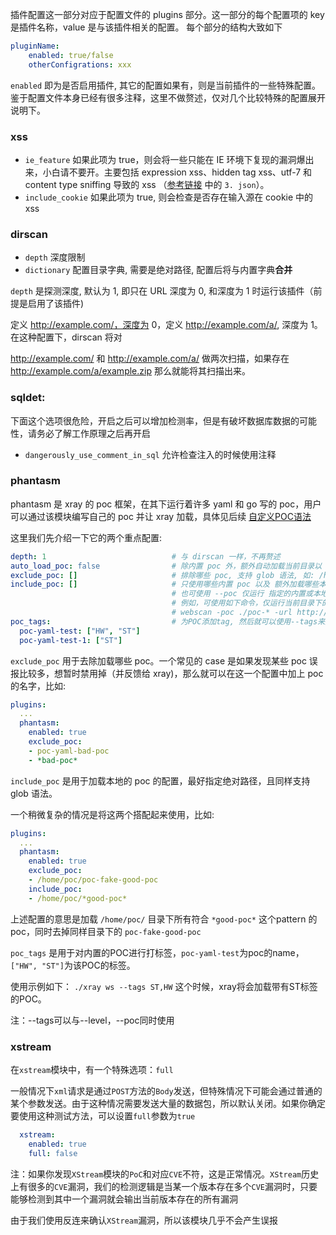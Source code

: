 插件配置这一部分对应于配置文件的 plugins 部分。这一部分的每个配置项的 key 是插件名称，value 是与该插件相关的配置。
每个部分的结构大致如下

```yaml
pluginName:
    enabled: true/false
    otherConfigrations: xxx
```

`enabled` 即为是否启用插件, 其它的配置如果有，则是当前插件的一些特殊配置。鉴于配置文件本身已经有很多注释，这里不做赘述，仅对几个比较特殊的配置展开说明下。

### xss

+ `ie_feature` 如果此项为 true，则会将一些只能在 IE 环境下复现的漏洞爆出来，小白请不要开。主要包括 expression xss、hidden tag xss、utf-7 和 content type sniffing 导致的 xss （[参考链接](https://mp.weixin.qq.com/s?__biz=MzI5MzY2MzM0Mw==&mid=2247484070&idx=1&sn=673e20a08d9ae6c3de60ca48110b920a) 中的 `3. json`）。
+ `include_cookie` 如果此项为 true, 则会检查是否存在输入源在 cookie 中的 xss

### dirscan
+ `depth` 深度限制
+ `dictionary` 配置目录字典, 需要是绝对路径, 配置后将与内置字典**合并**

`depth` 是探测深度, 默认为 1, 即只在 URL 深度为 0, 和深度为 1 时运行该插件（前提是启用了该插件)

定义 http://example.com/，深度为 0，定义 http://example.com/a/, 深度为 1。 在这种配置下，dirscan 将对 

http://example.com/ 和 http://example.com/a/ 做两次扫描，如果存在 http://example.com/a/example.zip 那么就能将其扫描出来。

### sqldet:

下面这个选项很危险，开启之后可以增加检测率，但是有破坏数据库数据的可能性，请务必了解工作原理之后再开启
+ `dangerously_use_comment_in_sql` 允许检查注入的时候使用注释

### phantasm

phantasm 是 xray 的 poc 框架，在其下运行着许多 yaml 和 go 写的 poc，用户可以通过该模块编写自己的 poc 并让 xray 加载，具体见后续 [自定义POC语法](guide/poc.md)

这里我们先介绍一下它的两个重点配置:

```yaml
depth: 1                            # 与 dirscan 一样，不再赘述
auto_load_poc: false                # 除内置 poc 外，额外自动加载当前目录以 "poc-" 为文件名前缀的POC文件，等同于在 include_poc 中增加 "./poc-*"
exclude_poc: []                     # 排除哪些 poc, 支持 glob 语法, 如: /home/poc/*thinkphp* 或 poc-yaml-weblogic*
include_poc: []                     # 只使用哪些内置 poc 以及 额外加载哪些本地 poc, 支持 glob 语法, 如："*weblogic*" 或 "/home/poc/*"
                                    # 也可使用 --poc 仅运行 指定的内置或本地 poc，进行测试。
                                    # 例如，可使用如下命令，仅运行当前目录下的 poc 且 不运行内置 poc 进行测试：
                                    # webscan -poc ./poc-* -url http://example.com
poc_tags:                           # 为POC添加tag, 然后就可以使用--tags来选择启动哪些POC。poc-yaml-test为poc的name，[]中的内容为该POC对应的标签
  poc-yaml-test: ["HW", "ST"]
  poc-yaml-test-1: ["ST"]    
```

`exclude_poc` 用于去除加载哪些 poc。一个常见的 case 是如果发现某些 poc 误报比较多，想暂时禁用掉（并反馈给 xray)，那么就可以在这一个配置中加上 poc 的名字，比如:

```yaml
plugins:
  ...
  phantasm:
    enabled: true
    exclude_poc:
    - poc-yaml-bad-poc
    - *bad-poc*
```

`include_poc` 是用于加载本地的 poc 的配置，最好指定绝对路径，且同样支持 glob 语法。

一个稍微复杂的情况是将这两个搭配起来使用，比如:

```yaml
plugins:
  ...
  phantasm:
    enabled: true
    exclude_poc:
    - /home/poc/poc-fake-good-poc
    include_poc:
    - /home/poc/*good-poc*
```

上述配置的意思是加载 `/home/poc/` 目录下所有符合 `*good-poc*` 这个pattern 的poc，同时去掉同样目录下的 `poc-fake-good-poc`

`poc_tags` 是用于对内置的POC进行打标签，`poc-yaml-test`为poc的name，`["HW", "ST"]`为该POC的标签。

使用示例如下：
`./xray ws --tags ST,HW`
这个时候，xray将会加载带有ST标签的POC。

注：--tags可以与--level，--poc同时使用


### xstream

在`xstream`模块中，有一个特殊选项：`full`

一般情况下`xml`请求是通过`POST`方法的`Body`发送，但特殊情况下可能会通过普通的某个参数发送。由于这种情况需要发送大量的数据包，所以默认关闭。如果你确定要使用这种测试方法，可以设置`full`参数为`true`

```yaml
  xstream:
    enabled: true
    full: false
```

注：如果你发现`XStream`模块的`PoC`和对应`CVE`不符，这是正常情况。`XStream`历史上有很多的`CVE`漏洞，我们的检测逻辑是当某一个版本存在多个`CVE`漏洞时，只要能够检测到其中一个漏洞就会输出当前版本存在的所有漏洞

由于我们使用反连来确认`XStream`漏洞，所以该模块几乎不会产生误报